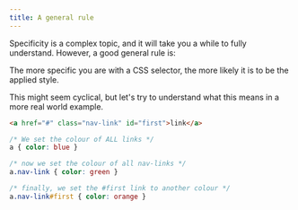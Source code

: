 ```yaml
---
title: A general rule
---
```


<div class="panels">
<div>

Specificity is a complex topic, and it will take you a while to fully understand. However, a good general rule is:

<p class="lead">The more specific you are with a CSS selector, the more likely it is to be the applied style.</p>

This might seem cyclical, but let's try to understand what this means in a more real world example.

</div>
<div>

~~~html
<a href="#" class="nav-link" id="first">link</a>
~~~

~~~css
/* We set the colour of ALL links */
a { color: blue }

/* now we set the colour of all nav-links */
a.nav-link { color: green }

/* finally, we set the #first link to another colour */
a.nav-link#first { color: orange }
~~~

</div>
</div>